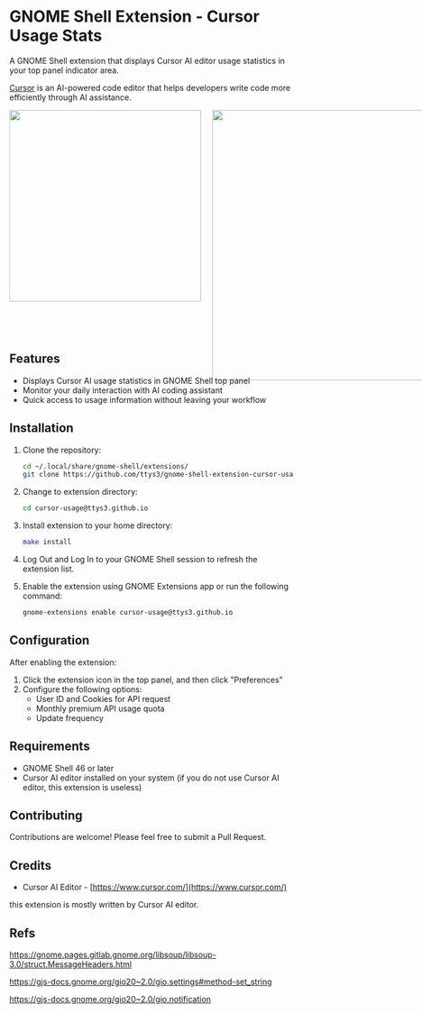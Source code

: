 # GNOME Shell Extension - Cursor Usage Stats

A GNOME Shell extension that displays Cursor AI editor usage statistics in your top panel indicator area.

[Cursor](https://www.cursor.com/) is an AI-powered code editor that helps developers write code more efficiently through AI assistance.

<div style="display: flex; height: 400px;">
    <img src="https://github.com/user-attachments/assets/6d5f9aeb-598d-4795-aa86-7d545da13cc4" style="width: 340px; margin-right: 20px;">
    <img src="https://github.com/user-attachments/assets/40d61826-c181-46fb-90ee-71a87517b6f8" style="width: 480px;">
</div>

## Features

- Displays Cursor AI usage statistics in GNOME Shell top panel
- Monitor your daily interaction with AI coding assistant
- Quick access to usage information without leaving your workflow

## Installation

1. Clone the repository:
   
   ```bash
   cd ~/.local/share/gnome-shell/extensions/
   git clone https://github.com/ttys3/gnome-shell-extension-cursor-usage.git cursor-usage@ttys3.github.io
   ```

2. Change to extension directory:
   ```bash
   cd cursor-usage@ttys3.github.io
   ```

3. Install extension to your home directory:
   ```bash
   make install
   ```

4. Log Out and Log In to your GNOME Shell session to refresh the extension list.

5. Enable the extension using GNOME Extensions app or run the following command:

   ```bash
   gnome-extensions enable cursor-usage@ttys3.github.io
   ```

## Configuration

After enabling the extension:

1. Click the extension icon in the top panel, and then click "Preferences"
2. Configure the following options:
   - User ID and Cookies for API request
   - Monthly premium API usage quota
   - Update frequency

## Requirements

- GNOME Shell 46 or later
- Cursor AI editor installed on your system (if you do not use Cursor AI editor, this extension is useless)

## Contributing

Contributions are welcome! Please feel free to submit a Pull Request.

## Credits

- Cursor AI Editor - [https://www.cursor.com/](https://www.cursor.com/)

this extension is mostly written by Cursor AI editor.


## Refs

https://gnome.pages.gitlab.gnome.org/libsoup/libsoup-3.0/struct.MessageHeaders.html

https://gjs-docs.gnome.org/gio20~2.0/gio.settings#method-set_string

https://gjs-docs.gnome.org/gio20~2.0/gio.notification
